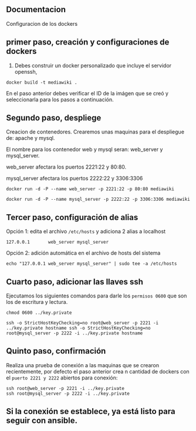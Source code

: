 Documentacion 
-------------------------------------------
Configuracion de los dockers

primer paso, creación y configuraciones de dockers
-------------------------------------------

1. Debes construir un docker personalizado que incluye el servidor openssh,

```
docker build -t mediawiki . 
```
En el paso anterior debes verificar el ID de la imágen que se creó y seleccionarla para los pasos a continuación.

Segundo paso, despliege
-------------------------------------------
Creacion de contenedores.
Crearemos unas maquinas para el despliegue de: apache y mysql.

El nombre para los contenedor web y mysql seran: web_server y mysql_server.

web_server afectara los puertos 2221:22 y 80:80.

mysql_server afectara los puertos 2222:22 y 3306:3306

```
docker run -d -P --name web_server -p 2221:22 -p 80:80 mediawiki
```

```
docker run -d -P --name mysql_server -p 2222:22 -p 3306:3306 mediawiki
```

Tercer paso, configuración de alias
-------------------------------------------

Opción 1: edita el archivo ```/etc/hosts``` y adiciona 2 alias a localhost
```
127.0.0.1       web_server mysql_server
```
Opción 2: adición automática en el archivo de hosts del sistema
```
echo "127.0.0.1 web_server mysql_server" | sudo tee -a /etc/hosts
```

Cuarto paso, adicionar las llaves ssh
-------------------------------------------
Ejecutamos los siguientes comandos para darle los ```permisos 0600``` que son los de escritura y lectura. 
```
chmod 0600 ../key.private
```

```
ssh -o StrictHostKeyChecking=no root@web_server -p 2221 -i ../key.private hostname ssh -o StrictHostKeyChecking=no root@mysql_server -p 2222 -i ../key.private hostname
```

Quinto paso, confirmación
-------------------------------------------
Realiza una prueba de conexión a las maquinas que se crearon recientemente, por defecto el paso anterior crea n cantidad de dockers con el ```puerto 2221 y 2222``` abiertos para conexión:
```
ssh root@web_server -p 2221 -i ../key.private 
ssh root@mysql_server -p 2222 -i ../key.private
```

Si la conexión se establece, ya está listo para seguir con ansible.
-------------------------------------------
